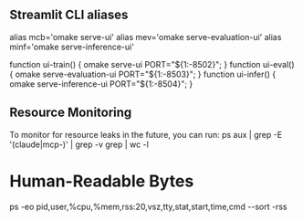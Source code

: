 ## Streamlit CLI aliases
alias mcb='omake serve-ui'
alias mev='omake serve-evaluation-ui'
alias minf='omake serve-inference-ui'

function ui-train() { omake serve-ui PORT="${1:-8502}"; }
function ui-eval()  { omake serve-evaluation-ui PORT="${1:-8503}"; }
function ui-infer() { omake serve-inference-ui PORT="${1:-8504}"; }


## Resource Monitoring
To monitor for resource leaks in the future, you can run:
ps aux | grep -E '(claude|mcp-)' | grep -v grep | wc -l


# Human-Readable Bytes
ps -eo pid,user,%cpu,%mem,rss:20,vsz,tty,stat,start,time,cmd --sort -rss
